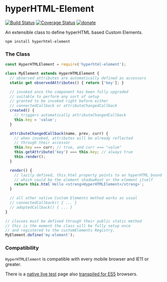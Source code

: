 # hyperHTML-Element

[![Build Status](https://travis-ci.org/WebReflection/hyperHTML-Element.svg?branch=master)](https://travis-ci.org/WebReflection/hyperHTML-Element) [![Coverage Status](https://coveralls.io/repos/github/WebReflection/hyperHTML-Element/badge.svg?branch=master)](https://coveralls.io/github/WebReflection/hyperHTML-Element?branch=master) [![donate](https://img.shields.io/badge/$-donate-ff69b4.svg?maxAge=2592000&style=flat)](https://github.com/WebReflection/donate)

An extensible class to define hyperHTML based Custom Elements.

`npm install hyperhtml-element`

### The Class
```js
const HyperHTMLElement = require('hyperhtml-element');

class MyElement extends HyperHTMLElement {
  // observed attributes are automatically defined as accessors
  static get observedAttributes() { return ['key']; }

  // invoked once the component has been fully upgraded
  // suitable to perform any sort of setup
  // granted to be invoked right before either
  // connectedCallback or attributeChangedCallback
  created() {
    // triggers automatically attributeChangedCallback
    this.key = 'value';
  }

  attributeChangedCallback(name, prev, curr) {
    // when invoked, attributes will be already reflected
    // through their accessor
    this.key === curr; // true, and curr === "value"
    this.getAttribute('key') === this.key; // always true
    this.render();
  }

  render() {
    // lazily defined, this.html property points to an hyperHTML bound context
    // which could be the element shadowRoot or the element itself
    return this.html`Hello <strong>HyperHTMLElement</strong>`;
  }

  // all other native Custom Elements method works as usual
  // connectedCallback() { ... }
  // adoptedCallback() { ... }
}

// classes must be defined through their public static method
// this is the moment the class will be fully setup once
// and registered to the customElements Registry.
MyElement.define('my-element');
```

### Compatibility
`HyperHTMLElement` is compatible with every mobile browser and IE11 or greater.

There is a [native live test](https://webreflection.github.io/hyperHTML-Element/test/) page also [transpiled for ES5](https://webreflection.github.io/hyperHTML-Element/test/?es5) browsers.